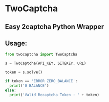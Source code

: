 # TwoCaptcha
## Easy 2captcha Python Wrapper

## Usage:

```python
from twocaptcha import TwoCaptcha

s = TwoCaptcha(API_KEY, SITEKEY, URL)

token = s.solve()

if token == 'ERROR_ZERO_BALANCE':
  print('0 BALANCE')  
else:
  print('Valid Recaptcha Token : ' + token)
